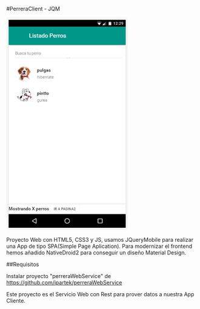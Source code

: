 #PerreraClient - JQM

![Alt text](screenshot.png?raw=true 'pantallazo App')

Proyecto Web con HTML5, CSS3 y JS, usamos JQueryMobile para realizar una App de tipo SPA(Simple Page Aplication).
Para modernizar el frontend hemos añadido NativeDroid2 para conseguir un diseño Material Design.


##Requisitos

Instalar proyecto "perreraWebService" de https://github.com/ipartek/perreraWebService

Este proyecto es el Servicio Web con Rest para prover datos a nuestra App Cliente.
